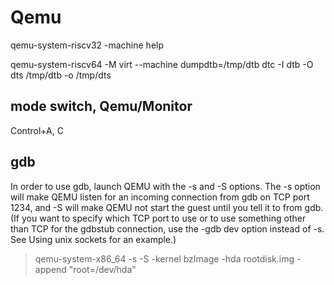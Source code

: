# Qemu

qemu-system-riscv32 -machine help

qemu-system-riscv64 -M virt --machine dumpdtb=/tmp/dtb
dtc -I dtb -O dts /tmp/dtb -o /tmp/dts

## mode switch, Qemu/Monitor
Control+A, C

## gdb
In order to use gdb, launch QEMU with the -s and -S options. The -s option will make QEMU listen for an incoming connection from gdb on TCP port 1234, and -S will make QEMU not start the guest until you tell it to from gdb. (If you want to specify which TCP port to use or to use something other than TCP for the gdbstub connection, use the -gdb dev option instead of -s. See Using unix sockets for an example.)

>qemu-system-x86_64 -s -S -kernel bzImage -hda rootdisk.img -append "root=/dev/hda"